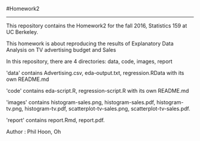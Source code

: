 #Homework2
***

This repository contains the Homework2 for the fall 2016, Statistics 159 at UC Berkeley.

This homework is about reproducing the results of Explanatory Data Analysis on TV advertising budget and Sales

In this repository, there are 4 directories: data, code, images, report

'data' contains Advertising.csv, eda-output.txt, regression.RData with its own README.md

'code' contains eda-script.R, regression-script.R with its own README.md

'images' contains histogram-sales.png, histogram-sales.pdf, histogram-tv.png, histogram-tv.pdf, scatterplot-tv-sales.png, scatterplot-tv-sales.pdf.

'report' contains report.Rmd, report.pdf.

	
Author : Phil Hoon, Oh